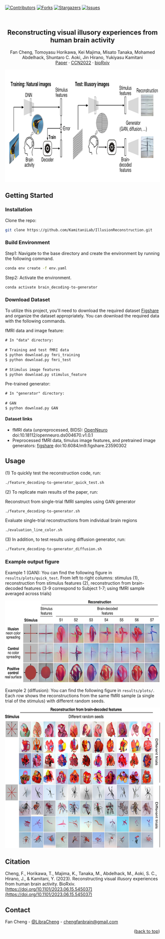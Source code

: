 
<!-- Improved compatibility of back to top link: See: https://github.com/othneildrew/Best-README-Template/pull/73 -->
<a name="readme-top"></a>




<!-- PROJECT SHIELDS -->
[![Contributors][contributors-shield]][contributors-url]
[![Forks][forks-shield]][forks-url]
[![Stargazers][stars-shield]][stars-url]
[![Issues][issues-shield]][issues-url]


<br />

<h2 align="center">Reconstructing visual illusory experiences from human brain activity</h2>

  <p align="center">
    Fan Cheng, Tomoyasu Horikawa, Kei Majima, Misato Tanaka, Mohamed Abdelhack, Shuntaro C. Aoki, Jin Hirano, Yukiyasu Kamitani
    <br />
    <a href="https://github.com/KamitaniLab/IllusionReconstruction">Paper</a>
    ·
    <a href="https://2022.ccneuro.org/view_paper.php?PaperNum=1149">CCN2022</a>
    ·
    <a href="https://doi.org/10.1101/2023.06.15.545037">bioRxiv</a>
  
<div align="center">
  <a href="https://github.com/KamitaniLab/IllusionReconstruction/blob/main/">
    <img src="visualization/figure_README/Reconstruction_procedure.png" width="900" height="365">
  </a> 
</div>





## Getting Started

### Installation

Clone the repo:
   ```sh
   git clone https://github.com/KamitaniLab/IllusionReconstruction.git
   ```

### Build Environment

Step1: Navigate to the base directory and create the environment by running the following command.
  ```sh
  conda env create -f env.yaml

  ```
Step2: Activate the environment.
  ```sh
  conda activate brain_decoding-to-generator
  
  ```

### Download Dataset

To utilize this project, you'll need to download the required dataset [Figshare](https://figshare.com/articles/dataset/23590302) and organize the dataset appropriately.
You can download the required data with the following commands.

fMRI data and image feature:

``` shellsession
# In "data" directory:

# Training and test fMRI data
$ python download.py fmri_training
$ python download.py fmri_test

# Stimulus image features
$ python download.py stimulus_feature
```

Pre-trained generator:

``` shellsession
# In "generator" directory:

# GAN
$ python download.py GAN
```


#### Dataset links

- fMRI data (unpreprocessed, BIDS): [OpenNeuro](https://openneuro.org/datasets/ds004670) doi:10.18112/openneuro.ds004670.v1.0.1
- Preprocessed fMRI data, timulus image features, and pretrained image generators: [figshare](https://figshare.com/articles/dataset/23590302) doi:10.6084/m9.figshare.23590302

## Usage

(1) To quickly test the reconstruction code, run:

  ```sh
  ./feature_decoding-to-generator_quick_test.sh
  
  ```

(2) To replicate main results of the paper, run:
  
Reconstruct from single-trial fMRI samples using GAN generator
  ```sh
  ./feature_decoding-to-generator.sh
  
  ```
  
Evaluate single-trial reconstructions from individual brain regions

  ```sh
  ./evaluation_line_color.sh
  
  ```

(3) In addition, to test results using diffusion generator, run:

  ```sh
  ./feature_decoding-to-generator_diffusion.sh
  
  ```

  
### Example output figure  

Example 1 (GAN):
You can find the following figure in `results/plots/quick_test`. From left to right columns: stimulus (1), reconstruction from stimulus features (2), reconstruction from brain-decoded features (3-9 correspond to Subject 1-7; using fMRI sample averaged across trials)

<div align="center">
  <a href="https://github.com/KamitaniLab/IllusionReconstruction/blob/main/">
    <img src="visualization/figure_README/quick_test_github.png" width="650" height="267">
  </a> 
</div>

Example 2 (diffusion):
You can find the following figure in `results/plots/`. Each row shows the reconstructions from the same fMRI sample (a single trial of the stimulus) with different random seeds.

<div align="center">
  <a href="https://github.com/KamitaniLab/IllusionReconstruction/blob/main/">
    <img src="visualization/figure_README/supp_diffusion_different_seeds.png" width="650" height="456">
  </a> 
</div>


## Citation

Cheng, F., Horikawa, T., Majima, K., Tanaka, M., Abdelhack, M., Aoki, S. C., Hirano, J., & Kamitani, Y. (2023). Reconstructing visual illusory experiences from human brain activity. BioRxiv. [https://doi.org/10.1101/2023.06.15.545037](https://doi.org/10.1101/2023.06.15.545037)



## Contact

Fan Cheng - [@LibraCheng](https://twitter.com/LibraCheng) - chengfanbrain@gmail.com


<p align="right">(<a href="#readme-top">back to top</a>)</p>






<!-- MARKDOWN LINKS & IMAGES -->
<!-- https://www.markdownguide.org/basic-syntax/#reference-style-links -->
[contributors-shield]: https://img.shields.io/github/contributors/KamitaniLab/IllusionReconstruction.svg?style=for-the-badge
[contributors-url]: https://github.com/KamitaniLab/IllusionReconstruction/graphs/contributors
[forks-shield]: https://img.shields.io/github/forks/KamitaniLab/IllusionReconstruction.svg?style=for-the-badge
[forks-url]: https://github.com/KamitaniLab/IllusionReconstruction/forks
[stars-shield]: https://img.shields.io/github/issues/KamitaniLab/IllusionReconstruction.svg?style=for-the-badge
[stars-url]: https://github.com/KamitaniLab/IllusionReconstruction/stargazers
[issues-shield]: https://img.shields.io/github/stars/KamitaniLab/IllusionReconstruction.svg?style=for-the-badge
[issues-url]: https://github.com/KamitaniLab/IllusionReconstruction/issues
[license-shield]: https://img.shields.io/github/license/github_username/repo_name.svg?style=for-the-badge
[license-url]: https://github.com/github_username/repo_name/blob/master/LICENSE.txt
